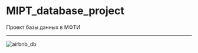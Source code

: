 # MIPT_database_project

Проект базы данных в МФТИ

---

![airbnb_db](https://github.com/shuklarituparn/MIPT_database_project/assets/66947051/ccda8a99-4db4-4838-95c8-17aecc0ee0ff)
